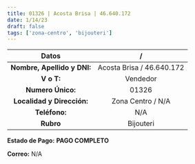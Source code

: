 ```yaml
---
title: 01326 | Acosta Brisa | 46.640.172
date: 1/14/23
draft: false
tags: ['zona-centro', 'bijouteri']
---
```


|          **Datos**          |             /             |
|:---------------------------:|:-------------------------:|
| **Nombre, Apellido y DNI:** | Acosta Brisa / 46.640.172 |
|          **V o T:**         |          Vendedor         |
|      **Numero Único:**      |           01326           |
|  **Localidad y Dirección:** |     Zona Centro / N/A     |
|        **Teléfono:**        |            N/A            |
|          **Rubro**          |         Bijouteri         |

**Estado de Pago:** **PAGO COMPLETO**

**Correo:** N/A
